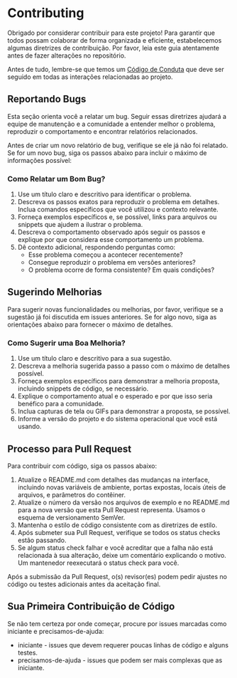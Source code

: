 # Contributing

Obrigado por considerar contribuir para este projeto! Para garantir que todos possam colaborar de forma organizada e eficiente, estabelecemos algumas diretrizes de contribuição. Por favor, leia este guia atentamente antes de fazer alterações no repositório.

Antes de tudo, lembre-se que temos um [Código de Conduta](https://github.com/UnBArqDsw2024-2/2024.2_G6_Agenda_Entrega_01/edit/extra/CODE_OF_CONDUCT.md) que deve ser seguido em todas as interações relacionadas ao projeto.

## Reportando Bugs

Esta seção orienta você a relatar um bug. Seguir essas diretrizes ajudará a equipe de manutenção e a comunidade a entender melhor o problema, reproduzir o comportamento e encontrar relatórios relacionados.

Antes de criar um novo relatório de bug, verifique se ele já não foi relatado. Se for um novo bug, siga os passos abaixo para incluir o máximo de informações possível:

### Como Relatar um Bom Bug?

1. Use um título claro e descritivo para identificar o problema.
2. Descreva os passos exatos para reproduzir o problema em detalhes. Inclua comandos específicos que você utilizou e contexto relevante.
3. Forneça exemplos específicos e, se possível, links para arquivos ou snippets que ajudem a ilustrar o problema.
4. Descreva o comportamento observado após seguir os passos e explique por que considera esse comportamento um problema.
5. Dê contexto adicional, respondendo perguntas como:
   - Esse problema começou a acontecer recentemente?
   - Consegue reproduzir o problema em versões anteriores?
   - O problema ocorre de forma consistente? Em quais condições?
  
## Sugerindo Melhorias

Para sugerir novas funcionalidades ou melhorias, por favor, verifique se a sugestão já foi discutida em issues anteriores. Se for algo novo, siga as orientações abaixo para fornecer o máximo de detalhes.

### Como Sugerir uma Boa Melhoria?

1. Use um título claro e descritivo para a sua sugestão.
2. Descreva a melhoria sugerida passo a passo com o máximo de detalhes possível.
3. Forneça exemplos específicos para demonstrar a melhoria proposta, incluindo snippets de código, se necessário.
4. Explique o comportamento atual e o esperado e por que isso seria benéfico para a comunidade.
5. Inclua capturas de tela ou GIFs para demonstrar a proposta, se possível.
6. Informe a versão do projeto e do sistema operacional que você está usando.

## Processo para Pull Request

Para contribuir com código, siga os passos abaixo:

1. Atualize o README.md com detalhes das mudanças na interface, incluindo novas variáveis de ambiente, portas expostas, locais úteis de arquivos, e parâmetros do contêiner.
2. Atualize o número da versão nos arquivos de exemplo e no README.md para a nova versão que esta Pull Request representa. Usamos o esquema de versionamento SemVer.
3. Mantenha o estilo de código consistente com as diretrizes de estilo.
4. Após submeter sua Pull Request, verifique se todos os status checks estão passando.
5. Se algum status check falhar e você acreditar que a falha não está relacionada à sua alteração, deixe um comentário explicando o motivo. Um mantenedor reexecutará o status check para você.

Após a submissão da Pull Request, o(s) revisor(es) podem pedir ajustes no código ou testes adicionais antes da aceitação final.

## Sua Primeira Contribuição de Código

Se não tem certeza por onde começar, procure por issues marcadas como iniciante e precisamos-de-ajuda:

- iniciante - issues que devem requerer poucas linhas de código e alguns testes.
- precisamos-de-ajuda - issues que podem ser mais complexas que as iniciante.

